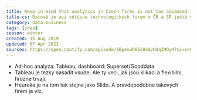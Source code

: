 ```yaml
---
title: Keep in mind that analytics in Czech firms is not too advanced
title-cs: Datově je asi většina technologických firem v ČR a SR ještě v plenkách
category: data-business
tags: [idea]
season: winter
created: 15 Aug 2019
updated: 07 Apr 2023
sources: https://open.spotify.com/episode/6BpxswD6Ss8eQvNdqIMOyH?si=xoCgyaAfS3m8Azh86x6HmQ
---
```


- Ad-hoc analyza: Tableau, dashboard: Superset/Gooddata
- Tableau je tezky nasadit vsude. Ale ty veci, jak jsou klikaci a flexibilni, hrozne trvaji.
- Heureka je na tom tak stejne jako Slido. A pravdepodobne takovych firem je vic.